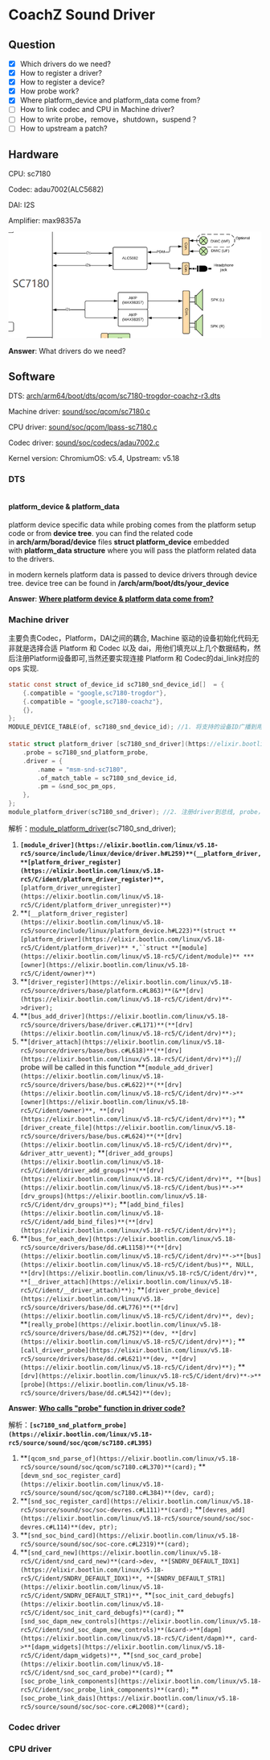 # CoachZ Sound Driver

## Question

- [x]  Which drivers do we need?
- [x]  How to register a driver?
- [x]  How to register a device?
- [x]  How probe work?
- [x]  Where platform_device and platform_data come from?
- [ ]  How to link codec and CPU in Machine driver?
- [ ]  How to write probe，remove，shutdown，suspend？
- [ ]  How to upstream a patch?

## Hardware

CPU: sc7180

Codec: adau7002(ALC5682)

DAI: I2S

Amplifier: max98357a

<img src="img/coachz_HW.png" alt="Untitled" style="zoom: 67%;" />

**Answer**: What drivers do we need?



## Software

DTS: [arch/arm64/boot/dts/qcom/sc7180-trogdor-coachz-r3.dts](https://elixir.bootlin.com/linux/v5.18-rc5/source/arch/arm64/boot/dts/qcom/sc7180-trogdor-coachz-r3.dts)

Machine driver: [sound/soc/qcom/sc7180.c](https://elixir.bootlin.com/linux/v5.18-rc5/source/sound/soc/qcom/sc7180.c)

CPU driver: [sound/soc/qcom/lpass-sc7180.c](https://elixir.bootlin.com/linux/v5.18-rc5/source/sound/soc/qcom/lpass-sc7180.c)

Codec driver: [sound/soc/codecs/adau7002.c](https://elixir.bootlin.com/linux/v5.18-rc5/source/sound/soc/codecs/adau7002.c)

Kernel version: ChromiumOS: v5.4,  Upstream: v5.18



### DTS

```c

```

#### platform_device & platform_data

platform device specific data while probing comes from the platform setup code or from **device tree**. you can find the related code in **arch/arm/borad/device** files **struct platform_device** embedded with **platform_data structure** where you will pass the platform related data to the drivers.

in modern kernels platform data is passed to device drivers through device tree. device tree can be found in **/arch/arm/boot/dts/your_device**

**Answer**: **[Where platform device & platform data come from?](https://stackoverflow.com/questions/37110495/where-the-probe-functions-argument-comes-from)**



### Machine driver

主要负责Codec，Platform，DAI之间的耦合, Machine 驱动的设备初始化代码无非就是选择合适 Platform 和 Codec 以及 dai，用他们填充以上几个数据结构，然后注册Platform设备即可,当然还要实现连接 Platform 和 Codec的dai_link对应的 ops 实现.

```c
static const struct of_device_id sc7180_snd_device_id[]  = {
	{.compatible = "google,sc7180-trogdor"},
	{.compatible = "google,sc7180-coachz"},
	{},
};
MODULE_DEVICE_TABLE(of, sc7180_snd_device_id); //1. 将支持的设备ID广播到用户空间

static struct platform_driver [sc7180_snd_driver](https://elixir.bootlin.com/linux/v5.18-rc5/source/sound/soc/qcom/sc7180.c#L394) = {
	.probe = sc7180_snd_platform_probe,
	.driver = {
		.name = "msm-snd-sc7180",
		.of_match_table = sc7180_snd_device_id,
		.pm = &snd_soc_pm_ops,
	},
};
module_platform_driver(sc7180_snd_driver); //2. 注册driver到总线, probe，创建device node
```

解析：[module_platform_driver](https://elixir.bootlin.com/linux/v5.18-rc5/source/sound/soc/qcom/sc7180.c#L402)(sc7180_snd_driver);

1. **`[module_driver](https://elixir.bootlin.com/linux/v5.18-rc5/source/include/linux/device/driver.h#L259)**(__platform_driver, **[platform_driver_register](https://elixir.bootlin.com/linux/v5.18-rc5/C/ident/platform_driver_register)**,`**`[platform_driver_unregister](https://elixir.bootlin.com/linux/v5.18-rc5/C/ident/platform_driver_unregister)**)`
2. **`[__platform_driver_register](https://elixir.bootlin.com/linux/v5.18-rc5/source/include/linux/platform_device.h#L223)**(struct **[platform_driver](https://elixir.bootlin.com/linux/v5.18-rc5/C/ident/platform_driver)** *,``struct **[module](https://elixir.bootlin.com/linux/v5.18-rc5/C/ident/module)** ***[owner](https://elixir.bootlin.com/linux/v5.18-rc5/C/ident/owner)**)`
3. **`[driver_register](https://elixir.bootlin.com/linux/v5.18-rc5/source/drivers/base/platform.c#L863)**(&**[drv](https://elixir.bootlin.com/linux/v5.18-rc5/C/ident/drv)**->driver);`
4. **`[bus_add_driver](https://elixir.bootlin.com/linux/v5.18-rc5/source/drivers/base/driver.c#L171)**(**[drv](https://elixir.bootlin.com/linux/v5.18-rc5/C/ident/drv)**);`
5. **`[driver_attach](https://elixir.bootlin.com/linux/v5.18-rc5/source/drivers/base/bus.c#L618)**(**[drv](https://elixir.bootlin.com/linux/v5.18-rc5/C/ident/drv)**);`// probe will be called in this function
**`[module_add_driver](https://elixir.bootlin.com/linux/v5.18-rc5/source/drivers/base/bus.c#L622)**(**[drv](https://elixir.bootlin.com/linux/v5.18-rc5/C/ident/drv)**->**[owner](https://elixir.bootlin.com/linux/v5.18-rc5/C/ident/owner)**, **[drv](https://elixir.bootlin.com/linux/v5.18-rc5/C/ident/drv)**);`
**`[driver_create_file](https://elixir.bootlin.com/linux/v5.18-rc5/source/drivers/base/bus.c#L624)**(**[drv](https://elixir.bootlin.com/linux/v5.18-rc5/C/ident/drv)**, &driver_attr_uevent);`
**`[driver_add_groups](https://elixir.bootlin.com/linux/v5.18-rc5/C/ident/driver_add_groups)**(**[drv](https://elixir.bootlin.com/linux/v5.18-rc5/C/ident/drv)**, **[bus](https://elixir.bootlin.com/linux/v5.18-rc5/C/ident/bus)**->**[drv_groups](https://elixir.bootlin.com/linux/v5.18-rc5/C/ident/drv_groups)**);`
**`[add_bind_files](https://elixir.bootlin.com/linux/v5.18-rc5/C/ident/add_bind_files)**(**[drv](https://elixir.bootlin.com/linux/v5.18-rc5/C/ident/drv)**);`
6. **`[bus_for_each_dev](https://elixir.bootlin.com/linux/v5.18-rc5/source/drivers/base/dd.c#L1158)**(**[drv](https://elixir.bootlin.com/linux/v5.18-rc5/C/ident/drv)**->**[bus](https://elixir.bootlin.com/linux/v5.18-rc5/C/ident/bus)**, NULL, **[drv](https://elixir.bootlin.com/linux/v5.18-rc5/C/ident/drv)**, **[__driver_attach](https://elixir.bootlin.com/linux/v5.18-rc5/C/ident/__driver_attach)**);`
**`[driver_probe_device](https://elixir.bootlin.com/linux/v5.18-rc5/source/drivers/base/dd.c#L776)**(**[drv](https://elixir.bootlin.com/linux/v5.18-rc5/C/ident/drv)**, dev);`
**`[really_probe](https://elixir.bootlin.com/linux/v5.18-rc5/source/drivers/base/dd.c#L752)**(dev, **[drv](https://elixir.bootlin.com/linux/v5.18-rc5/C/ident/drv)**);`
**`[call_driver_probe](https://elixir.bootlin.com/linux/v5.18-rc5/source/drivers/base/dd.c#L621)**(dev, **[drv](https://elixir.bootlin.com/linux/v5.18-rc5/C/ident/drv)**);`
**`[drv](https://elixir.bootlin.com/linux/v5.18-rc5/C/ident/drv)**->**[probe](https://elixir.bootlin.com/linux/v5.18-rc5/source/drivers/base/dd.c#L542)**(dev);`

**Answer**:  **[Who calls "probe" function in driver code?](https://stackoverflow.com/questions/22722520/who-calls-probe-function-in-driver-code)**

解析：**`[sc7180_snd_platform_probe](https://elixir.bootlin.com/linux/v5.18-rc5/source/sound/soc/qcom/sc7180.c#L395)`**

1. **`[qcom_snd_parse_of](https://elixir.bootlin.com/linux/v5.18-rc5/source/sound/soc/qcom/sc7180.c#L370)**(card);`
**`[devm_snd_soc_register_card](https://elixir.bootlin.com/linux/v5.18-rc5/source/sound/soc/qcom/sc7180.c#L384)**(dev, card);`
2. **`[snd_soc_register_card](https://elixir.bootlin.com/linux/v5.18-rc5/source/sound/soc/soc-devres.c#L111)**(card);`
**`[devres_add](https://elixir.bootlin.com/linux/v5.18-rc5/source/sound/soc/soc-devres.c#L114)**(dev, ptr);`
3. **`[snd_soc_bind_card](https://elixir.bootlin.com/linux/v5.18-rc5/source/sound/soc/soc-core.c#L2319)**(card);`
4. **`[snd_card_new](https://elixir.bootlin.com/linux/v5.18-rc5/C/ident/snd_card_new)**(card->dev, **[SNDRV_DEFAULT_IDX1](https://elixir.bootlin.com/linux/v5.18-rc5/C/ident/SNDRV_DEFAULT_IDX1)**, **[SNDRV_DEFAULT_STR1](https://elixir.bootlin.com/linux/v5.18-rc5/C/ident/SNDRV_DEFAULT_STR1)**,`
**`[soc_init_card_debugfs](https://elixir.bootlin.com/linux/v5.18-rc5/C/ident/soc_init_card_debugfs)**(card);`
**`[snd_soc_dapm_new_controls](https://elixir.bootlin.com/linux/v5.18-rc5/C/ident/snd_soc_dapm_new_controls)**(&card->**[dapm](https://elixir.bootlin.com/linux/v5.18-rc5/C/ident/dapm)**, card->**[dapm_widgets](https://elixir.bootlin.com/linux/v5.18-rc5/C/ident/dapm_widgets)**,`
**`[snd_soc_card_probe](https://elixir.bootlin.com/linux/v5.18-rc5/C/ident/snd_soc_card_probe)**(card);`
**`[soc_probe_link_components](https://elixir.bootlin.com/linux/v5.18-rc5/C/ident/soc_probe_link_components)**(card);`
**`[soc_probe_link_dais](https://elixir.bootlin.com/linux/v5.18-rc5/source/sound/soc/soc-core.c#L2008)**(card);`

### Codec driver

### CPU driver